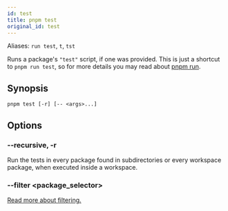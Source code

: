 ```yaml
---
id: test
title: pnpm test
original_id: test
---
```


Aliases: `run test`, `t`, `tst`

Runs a package's `"test"` script, if one was provided.
This is just a shortcut to `pnpm run test`, so for more details you
may read about [pnpm run](run.md).

## Synopsis

```text
pnpm test [-r] [-- <args>...]
```

## Options

### --recursive, -r

Run the tests in every package found in subdirectories
or every workspace package, when executed inside a workspace.

### --filter &lt;package_selector>

[Read more about filtering.](../filtering.md)
